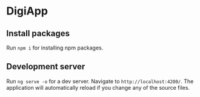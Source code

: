 # DigiApp

## Install packages

Run `npm i` for installing npm packages.

## Development server

Run `ng serve -o` for a dev server. Navigate to `http://localhost:4200/`. The application will automatically reload if you change any of the source files.
